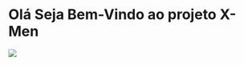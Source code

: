 <h1>Olá Seja Bem-Vindo ao projeto X-Men </h1>
<img src='![image](https://github.com/Aguiar-Doni/X-Men-szpc/assets/108953412/cfbcce8c-eb33-437b-a4d0-a81a5210f34c)
'></img>
